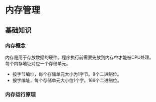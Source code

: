 # 内存管理
## 基础知识
### 内存概念
内存是用于存放数据的硬件。程序执行前需要先放到内存中才能被CPU处理。  
每个内存地址对应一个存储单元。
- 按字节编址，每个存储单元大小为1字节。8个二进制位。
- 按字编址，每个存储单元大小位1个字。166个二进制位。

### 内存运行原理



